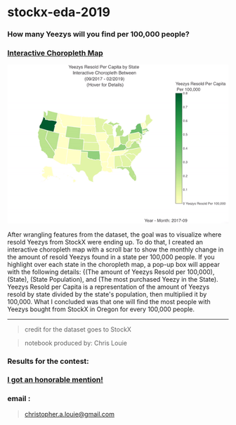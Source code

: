 # stockx-eda-2019

### How many Yeezys will you find per 100,000 people?

### [Interactive Choropleth Map](https://plot.ly/~Ruwai/72)

![StockX Choropleth Yeezys](https://github.com/Ruwai/stockx-eda-2019/blob/master/stockXMap.gif "Yeezy Choropleth USA")

After wrangling features from the dataset, the goal was to visualize where resold Yeezys from StockX were ending up. To do that, I created an interactive choropleth map with a scroll bar to show the monthly change in the amount of resold Yeezys found in a state per 100,000 people. If you highlight over each state in the choropleth map, a pop-up box will appear with the following details: {(The amount of Yeezys Resold per 100,000), (State), (State Population), and (The most purchased Yeezy in the State). Yeezys Resold per Capita is a representation of the amount of Yeezys resold by state divided by the state's population, then multiplied it by 100,000. What I concluded was that one will find the most people with Yeezys bought from StockX in Oregon for every 100,000 people.

---

> credit for the dataset goes to StockX

> notebook produced by: Chris Louie

### Results for the contest:

### [I got an honorable mention!](https://stockx.com/news/2019-data-contest-winner/)

### email :

> christopher.a.louie@gmail.com
